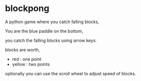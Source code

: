 # blockpong
A python game where you catch falling blocks,

You are the blue paddle on the bottom,

you catch the falling blocks using arrow keys.

blocks are worth,

- red : one point
- yellow : two points

optionally you can use the scroll wheel to adjust speed of blocks.
